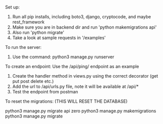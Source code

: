 Set up:
1. Run all pip installs, including boto3, django, cryptocode, and maybe rest_framework
2. Make sure you are in backend dir and run 'python makemigrations api'
3. Also run 'python migrate'
4. Take a look at sample requests in '/examples'

To run the server:
1. Use the command: python3 manage.py runserver

To create an endpoint:
Use the /api/ping/ endpoint as an example

1. Create the handler method in views.py using the correct decorator (get put post delete etc.)
2. Add the url to /api/urls.py file, note it will be available at /api/*
3. Test the endpoint from postman


To reset the migrations:
(THIS WILL RESET THE DATABASE)

python3 manage.py migrate api zero
python3 manage.py makemigrations
python3 manage.py migrate